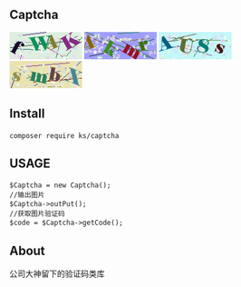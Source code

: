 ## Captcha  
![](./img/demo1.png)     ![](./img/demo2.png)     ![](./img/demo3.png)     ![](./img/demo4.png)
## Install
```
composer require ks/captcha
```
## USAGE
```
$Captcha = new Captcha();
//输出图片
$Captcha->outPut();
//获取图片验证码
$code = $Captcha->getCode();
```
## About
公司大神留下的验证码类库